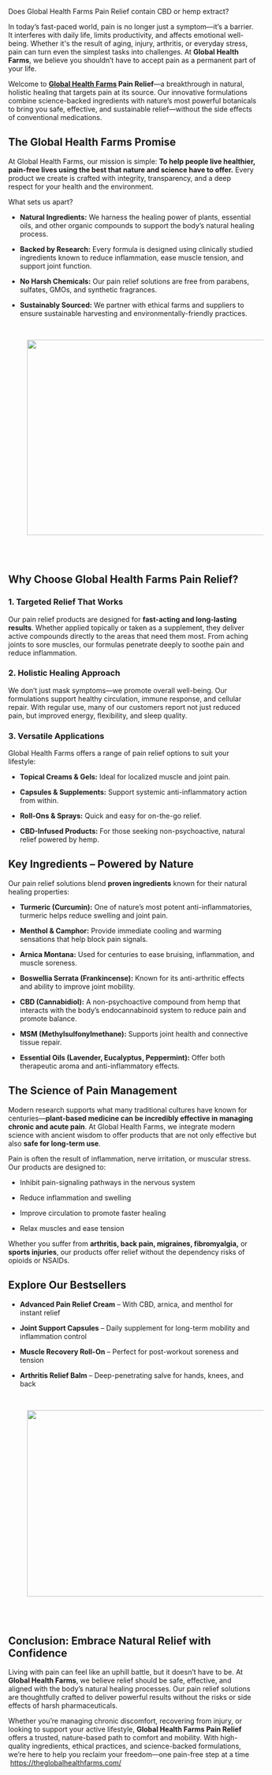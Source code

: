 Does Global Health Farms Pain Relief contain CBD or hemp extract?

<p data-end="748" data-start="350">In today&rsquo;s fast-paced world, pain is no longer just a symptom&mdash;it&rsquo;s a barrier. It interferes with daily life, limits productivity, and affects emotional well-being. Whether it's the result of aging, injury, arthritis, or everyday stress, pain can turn even the simplest tasks into challenges. At <strong data-end="668" data-start="645">Global Health Farms</strong>, we believe you shouldn&rsquo;t have to accept pain as a permanent part of your life.</p>
<p data-end="1082" data-start="750">Welcome to <strong data-end="796" data-start="761"><a href="https://theglobalhealthfarms.com/">Global Health Farms</a> Pain Relief</strong>&mdash;a breakthrough in natural, holistic healing that targets pain at its source. Our innovative formulations combine science-backed ingredients with nature&rsquo;s most powerful botanicals to bring you safe, effective, and sustainable relief&mdash;without the side effects of conventional medications.</p>
<h2 data-end="1126" data-start="1089">The Global Health Farms Promise</h2>
<p data-end="1400" data-start="1128">At Global Health Farms, our mission is simple: <strong data-end="1279" data-start="1175">To help people live healthier, pain-free lives using the best that nature and science have to offer.</strong> Every product we create is crafted with integrity, transparency, and a deep respect for your health and the environment.</p>
<p data-end="1421" data-start="1402">What sets us apart?</p>
<ul data-end="2010" data-start="1423">
<li data-end="1580" data-start="1423">
<p data-end="1580" data-start="1425"><strong data-end="1449" data-start="1425">Natural Ingredients:</strong> We harness the healing power of plants, essential oils, and other organic compounds to support the body&rsquo;s natural healing process.</p>
</li>
<li data-end="1748" data-start="1581">
<p data-end="1748" data-start="1583"><strong data-end="1606" data-start="1583">Backed by Research:</strong> Every formula is designed using clinically studied ingredients known to reduce inflammation, ease muscle tension, and support joint function.</p>
</li>
<li data-end="1866" data-start="1749">
<p data-end="1866" data-start="1751"><strong data-end="1774" data-start="1751">No Harsh Chemicals:</strong> Our pain relief solutions are free from parabens, sulfates, GMOs, and synthetic fragrances.</p>
</li>
<li data-end="2010" data-start="1867">
<p data-end="2010" data-start="1869"><strong data-end="1893" data-start="1869">Sustainably Sourced:</strong> We partner with ethical farms and suppliers to ensure sustainable harvesting and environmentally-friendly practices.</p>
<p data-end="2010" data-start="1869">&nbsp;</p>
<div class="separator" style="clear: both; text-align: center;"><a style="margin-left: 1em; margin-right: 1em;" href="https://blogger.googleusercontent.com/img/b/R29vZ2xl/AVvXsEjZlliCY0GYvOza7y6VTHEH6rSOxQXKPusou82ruKOpsi-FkoIi5AKFuRMnEMzts0ensHoEilYkVbH8oHsZnCOvr0eTEd5E0y7oc5knihsbE8DjTgzoq_l3s4hOiKFRm_xeLwk1ly7QhPbH7fPdy5kEVskaLPyFTbqe1XAEjhHI7LPwcXdKyCP2GF-hgIo/s640/Global%20Health%20Farms%20f.jpg"><img src="https://blogger.googleusercontent.com/img/b/R29vZ2xl/AVvXsEjZlliCY0GYvOza7y6VTHEH6rSOxQXKPusou82ruKOpsi-FkoIi5AKFuRMnEMzts0ensHoEilYkVbH8oHsZnCOvr0eTEd5E0y7oc5knihsbE8DjTgzoq_l3s4hOiKFRm_xeLwk1ly7QhPbH7fPdy5kEVskaLPyFTbqe1XAEjhHI7LPwcXdKyCP2GF-hgIo/w640-h396/Global%20Health%20Farms%20f.jpg" alt="" width="640" height="396" border="0" data-original-height="395" data-original-width="640" /></a></div>
<div class="separator" style="clear: both; text-align: center;">&nbsp;</div>
<p>&nbsp;</p>
</li>
</ul>
<h2 data-end="2066" data-start="2017">Why Choose Global Health Farms Pain Relief?</h2>
<h3 data-end="2105" data-start="2068">1. <strong data-end="2105" data-start="2075">Targeted Relief That Works</strong></h3>
<p data-end="2420" data-start="2106">Our pain relief products are designed for <strong data-end="2188" data-start="2148">fast-acting and long-lasting results</strong>. Whether applied topically or taken as a supplement, they deliver active compounds directly to the areas that need them most. From aching joints to sore muscles, our formulas penetrate deeply to soothe pain and reduce inflammation.</p>
<h3 data-end="2458" data-start="2422">2. <strong data-end="2458" data-start="2429">Holistic Healing Approach</strong></h3>
<p data-end="2724" data-start="2459">We don&rsquo;t just mask symptoms&mdash;we promote overall well-being. Our formulations support healthy circulation, immune response, and cellular repair. With regular use, many of our customers report not just reduced pain, but improved energy, flexibility, and sleep quality.</p>
<h3 data-end="2759" data-start="2726">3. <strong data-end="2759" data-start="2733">Versatile Applications</strong></h3>
<p data-end="2841" data-start="2760">Global Health Farms offers a range of pain relief options to suit your lifestyle:</p>
<ul data-end="3157" data-start="2843">
<li data-end="2914" data-start="2843">
<p data-end="2914" data-start="2845"><strong data-end="2871" data-start="2845">Topical Creams &amp; Gels:</strong> Ideal for localized muscle and joint pain.</p>
</li>
<li data-end="2999" data-start="2915">
<p data-end="2999" data-start="2917"><strong data-end="2944" data-start="2917">Capsules &amp; Supplements:</strong> Support systemic anti-inflammatory action from within.</p>
</li>
<li data-end="3061" data-start="3000">
<p data-end="3061" data-start="3002"><strong data-end="3024" data-start="3002">Roll-Ons &amp; Sprays:</strong> Quick and easy for on-the-go relief.</p>
</li>
<li data-end="3157" data-start="3062">
<p data-end="3157" data-start="3064"><strong data-end="3089" data-start="3064">CBD-Infused Products:</strong> For those seeking non-psychoactive, natural relief powered by hemp.</p>
</li>
</ul>
<h2 data-end="3205" data-start="3164">Key Ingredients &ndash; Powered by Nature</h2>
<p data-end="3305" data-start="3207">Our pain relief solutions blend <strong data-end="3261" data-start="3239">proven ingredients</strong> known for their natural healing properties:</p>
<ul data-end="4100" data-start="3307">
<li data-end="3429" data-start="3307">
<p data-end="3429" data-start="3309"><strong data-end="3333" data-start="3309">Turmeric (Curcumin):</strong> One of nature&rsquo;s most potent anti-inflammatories, turmeric helps reduce swelling and joint pain.</p>
</li>
<li data-end="3533" data-start="3430">
<p data-end="3533" data-start="3432"><strong data-end="3454" data-start="3432">Menthol &amp; Camphor:</strong> Provide immediate cooling and warming sensations that help block pain signals.</p>
</li>
<li data-end="3627" data-start="3534">
<p data-end="3627" data-start="3536"><strong data-end="3555" data-start="3536">Arnica Montana:</strong> Used for centuries to ease bruising, inflammation, and muscle soreness.</p>
</li>
<li data-end="3743" data-start="3628">
<p data-end="3743" data-start="3630"><strong data-end="3667" data-start="3630">Boswellia Serrata (Frankincense):</strong> Known for its anti-arthritic effects and ability to improve joint mobility.</p>
</li>
<li data-end="3896" data-start="3744">
<p data-end="3896" data-start="3746"><strong data-end="3768" data-start="3746">CBD (Cannabidiol):</strong> A non-psychoactive compound from hemp that interacts with the body&rsquo;s endocannabinoid system to reduce pain and promote balance.</p>
</li>
<li data-end="3983" data-start="3897">
<p data-end="3983" data-start="3899"><strong data-end="3931" data-start="3899">MSM (Methylsulfonylmethane):</strong> Supports joint health and connective tissue repair.</p>
</li>
<li data-end="4100" data-start="3984">
<p data-end="4100" data-start="3986"><strong data-end="4040" data-start="3986">Essential Oils (Lavender, Eucalyptus, Peppermint):</strong> Offer both therapeutic aroma and anti-inflammatory effects.</p>
</li>
</ul>
<h2 data-end="4143" data-start="4107">The Science of Pain Management</h2>
<p data-end="4469" data-start="4145">Modern research supports what many traditional cultures have known for centuries&mdash;<strong data-end="4313" data-start="4226">plant-based medicine can be incredibly effective in managing chronic and acute pain</strong>. At Global Health Farms, we integrate modern science with ancient wisdom to offer products that are not only effective but also <strong data-end="4468" data-start="4442">safe for long-term use</strong>.</p>
<p data-end="4580" data-start="4471">Pain is often the result of inflammation, nerve irritation, or muscular stress. Our products are designed to:</p>
<ul data-end="4753" data-start="4582">
<li data-end="4637" data-start="4582">
<p data-end="4637" data-start="4584">Inhibit pain-signaling pathways in the nervous system</p>
</li>
<li data-end="4672" data-start="4638">
<p data-end="4672" data-start="4640">Reduce inflammation and swelling</p>
</li>
<li data-end="4720" data-start="4673">
<p data-end="4720" data-start="4675">Improve circulation to promote faster healing</p>
</li>
<li data-end="4753" data-start="4721">
<p data-end="4753" data-start="4723">Relax muscles and ease tension</p>
</li>
</ul>
<p data-end="4930" data-start="4755">Whether you suffer from <strong data-end="4829" data-start="4779">arthritis, back pain, migraines, fibromyalgia,</strong> or <strong data-end="4852" data-start="4833">sports injuries</strong>, our products offer relief without the dependency risks of opioids or NSAIDs.</p>
<h2 data-end="5844" data-start="5815">Explore Our Bestsellers</h2>
<ul data-end="6191" data-start="5846">
<li data-end="5931" data-start="5846">
<p data-end="5931" data-start="5848"><strong data-end="5878" data-start="5848">Advanced Pain Relief Cream</strong> &ndash; With CBD, arnica, and menthol for instant relief</p>
</li>
<li data-end="6029" data-start="5932">
<p data-end="6029" data-start="5934"><strong data-end="5960" data-start="5934">Joint Support Capsules</strong> &ndash; Daily supplement for long-term mobility and inflammation control</p>
</li>
<li data-end="6109" data-start="6030">
<p data-end="6109" data-start="6032"><strong data-end="6059" data-start="6032">Muscle Recovery Roll-On</strong> &ndash; Perfect for post-workout soreness and tension</p>
</li>
<li data-end="6191" data-start="6110">
<p data-end="6191" data-start="6112"><strong data-end="6137" data-start="6112">Arthritis Relief Balm</strong> &ndash; Deep-penetrating salve for hands, knees, and back</p>
<p data-end="6191" data-start="6112">&nbsp;</p>
<div class="separator" style="clear: both; text-align: center;"><a style="margin-left: 1em; margin-right: 1em;" href="https://blogger.googleusercontent.com/img/b/R29vZ2xl/AVvXsEhe_hxGr4zBcfTGgPHAFfyiQPa7UcIdvvs2_1lErkc8QHOrKItl2-JTe4q7BArzVeMe1sx0djc3phwNXWsDbqOnNBAUWxud53SQXKnKUGLeNHzrbgYOTHg-oOpq2JhrXChCuv1_lv80CVNOfCgD2WyV0kQ8eIFguzmJc90e51PNnIxQSvFAUMF4nZWrY_Q/s640/Global%20Health%20Farms.webp"><img src="https://blogger.googleusercontent.com/img/b/R29vZ2xl/AVvXsEhe_hxGr4zBcfTGgPHAFfyiQPa7UcIdvvs2_1lErkc8QHOrKItl2-JTe4q7BArzVeMe1sx0djc3phwNXWsDbqOnNBAUWxud53SQXKnKUGLeNHzrbgYOTHg-oOpq2JhrXChCuv1_lv80CVNOfCgD2WyV0kQ8eIFguzmJc90e51PNnIxQSvFAUMF4nZWrY_Q/w640-h378/Global%20Health%20Farms.webp" alt="" width="640" height="378" border="0" data-original-height="378" data-original-width="640" /></a></div>
<br />
<p>&nbsp;</p>
</li>
</ul>
<h2 data-end="164" data-start="105"><strong data-end="164" data-start="110">Conclusion: Embrace Natural Relief with Confidence</strong></h2>
<p data-end="508" data-start="166">Living with pain can feel like an uphill battle, but it doesn&rsquo;t have to be. At <strong data-end="268" data-start="245">Global Health Farms</strong>, we believe relief should be safe, effective, and aligned with the body&rsquo;s natural healing processes. Our pain relief solutions are thoughtfully crafted to deliver powerful results without the risks or side effects of harsh pharmaceuticals.</p>
<p data-end="876" data-start="510">Whether you&rsquo;re managing chronic discomfort, recovering from injury, or looking to support your active lifestyle, <strong data-end="658" data-start="623">Global Health Farms Pain Relief</strong> offers a trusted, nature-based path to comfort and mobility. With high-quality ingredients, ethical practices, and science-backed formulations, we&rsquo;re here to help you reclaim your freedom&mdash;one pain-free step at a time&nbsp; &nbsp;<a href="https://theglobalhealthfarms.com/">https://theglobalhealthfarms.com/</a></p>
